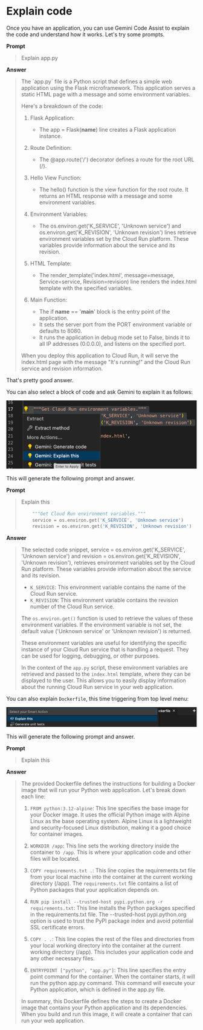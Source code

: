 # Explain code

Once you have an application, you can use Gemini Code Assist to explain the code
and understand how it works. Let's try some prompts.

**Prompt**
> Explain app.py

**Answer**
<blockquote>
The `app.py` file is a Python script that defines a simple web application using the Flask microframework. This application serves a static HTML page with a message and some environment variables.

Here's a breakdown of the code:

1. Flask Application:

    * The app = Flask(__name__) line creates a Flask application instance.

1. Route Definition:

    * The @app.route('/') decorator defines a route for the root URL (/).

1. Hello View Function:

    * The hello() function is the view function for the root route. It returns an HTML response with a message and some environment variables.

1. Environment Variables:

    * The os.environ.get('K_SERVICE', 'Unknown service') and os.environ.get('K_REVISION', 'Unknown revision') lines retrieve environment variables set by the Cloud Run platform. These variables provide information about the service and its revision.

1. HTML Template:

    * The render_template('index.html', message=message, Service=service, Revision=revision) line renders the index.html template with the specified variables.

1. Main Function:

    * The if __name__ == '__main__' block is the entry point of the application.
    * It sets the server port from the PORT environment variable or defaults to 8080.
    * It runs the application in debug mode set to False, binds it to all IP addresses (0.0.0.0), and listens on the specified port.

When you deploy this application to Cloud Run, it will serve the index.html page with the message "It's running!" and the Cloud Run service and revision information.
</blockquote>

That's pretty good answer.

You can also select a block of code and ask Gemini to explain it as follows:

![Explain code](./images/explain-code.png)

This will generate the following prompt and answer.

**Prompt**
<blockquote>
Explain this

```python
    """Get Cloud Run environment variables."""
    service = os.environ.get('K_SERVICE', 'Unknown service')
    revision = os.environ.get('K_REVISION', 'Unknown revision')
```
</blockquote>

**Answer**
<blockquote>
The selected code snippet, service = os.environ.get('K_SERVICE', 'Unknown service') and revision = os.environ.get('K_REVISION', 'Unknown revision'), retrieves environment variables set by the Cloud Run platform. These variables provide information about the service and its revision.

* `K_SERVICE`: This environment variable contains the name of the Cloud Run service.
* `K_REVISION`: This environment variable contains the revision number of the Cloud Run service.

The `os.environ.get()` function is used to retrieve the values of these environment variables. If the environment variable is not set, the default value ('Unknown service' or 'Unknown revision') is returned.

These environment variables are useful for identifying the specific instance of your Cloud Run service that is handling a request. They can be used for logging, debugging, or other purposes.

In the context of the `app.py` script, these environment variables are retrieved and passed to the `index.html` template, where they can be displayed to the user. This allows you to easily display information about the running Cloud Run service in your web application.
</blockquote>

You can also explain `Dockerfile`, this time triggering from top level menu:

![Explain Dockerfile](./images/explain-docker.png)

This will generate the following prompt and answer.

**Prompt**
> Explain this

**Answer**
<blockquote>
The provided Dockerfile defines the instructions for building a Docker image that will run your Python web application. Let's break down each line:

1. `FROM python:3.12-alpine`: This line specifies the base image for your Docker image. It uses the official Python image with Alpine Linux as the base operating system. Alpine Linux is a lightweight and security-focused Linux distribution, making it a good choice for container images.

1. `WORKDIR /app`: This line sets the working directory inside the container to` /app`. This is where your application code and other files will be located.

1. `COPY requirements.txt .`: This line copies the requirements.txt file from your local machine into the container at the current working directory (/app). The `requirements.txt` file contains a list of Python packages that your application depends on.

1. `RUN pip install --trusted-host pypi.python.org -r requirements.txt`: This line installs the Python packages specified in the requirements.txt file. The --trusted-host pypi.python.org option is used to trust the PyPI package index and avoid potential SSL certificate errors.

1. `COPY . .`: This line copies the rest of the files and directories from your local working directory into the container at the current working directory (/app). This includes your application code and any other necessary files.

1. `ENTRYPOINT ["python", "app.py"]`: This line specifies the entry point command for the container. When the container starts, it will run the python app.py command. This command will execute your Python application, which is defined in the app.py file.

In summary, this Dockerfile defines the steps to create a Docker image that contains your Python application and its dependencies. When you build and run this image, it will create a container that can run your web application.
</blockquote>
